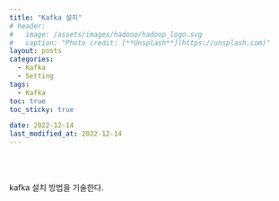 ```yaml
---
title: "Kafka 설치"
# header:
#   image: /assets/images/hadoop/hadoop_logo.svg
#   caption: "Photo credit: [**Unsplash**](https://unsplash.com)"
layout: posts
categories:
  - Kafka
  - Setting
tags:
  - Kafka
toc: true
toc_sticky: true

date: 2022-12-14
last_modified_at: 2022-12-14
---
```


<br><br>

kafka 설치 방법을 기술한다.